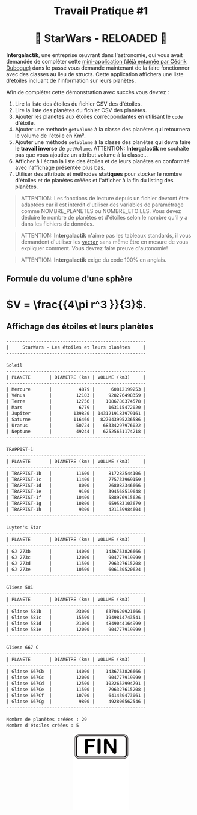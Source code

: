 <h1 align="Center">Travail Pratique #1</h1>
<h1 align="Center">🌟 StarWars - RELOADED 🌟</h1>

**Intergalactik**, une entreprise œuvrant dans l'astronomie, qui vous avait demandée de compléter cette [mini-application (déjà entamée par Cédrik Dubogue)](./_bin/starwars.zip) dans le passé vous demande maintenant de la faire fonctionner avec des classes au lieu de structs. Cette application affichera une liste d'étoiles incluant de l'information sur leurs planètes.

Afin de compléter cette démonstration avec succès vous devrez :

1. Lire la liste des étoiles du fichier CSV des d'étoiles.
2. Lire la liste des planètes du fichier CSV des planètes.
3. Ajouter les planètes aux étoiles correcpondantes en utilisant le `code` d'étoile.
4. Ajouter une methode `getVolume` à la classe des planètes qui retournera le volume de l'étoile en Km³.
5. Ajouter une méthode `setVolume` à la classe des planètes qui devra faire le **travail inverse** de `getVolume`.
   ATTENTION: **Intergalactik** ne souhaite pas que vous ajoutiez un attribut volume à la classe...
6. Afficher à l'écran la liste des étoiles et de leurs planètes en conformité avec l'affichage présentée plus bas.
7. Utiliser des attributs et méthodes **statiques** pour stocker le nombre d'étoiles et de planètes créées et l'afficher à la fin du listing des planètes.

> ATTENTION: Les fonctions de lecture depuis un fichier devront être adaptées car il est interdit d'utiliser des variables de paramétrage comme NOMBRE_PLANETES ou NOMBRE_ETOILES. Vous devez déduire le nombre de planètes et d'étoiles selon le nombre qu'il y a dans les fichiers de données.

> ATTENTION: **Intergalactik** n'aime pas les tableaux standards, il vous demandent d'utiliser les [`vector`](https://www.youtube.com/watch?v=Ob-H9dd2y4Y) sans même être en mesure de vous expliquer comment. Vous devrez faire preuve d'autonomie!

> ATTENTION: **Intergalactik** exige du code 100% en anglais.

## Formule du volume d'une sphère

# $V = \frac{{4\pi r^3 }}{3}$.

## Affichage des étoiles et leurs planètes

```plaintext
----------------------------------------------------
|     StarWars - Les étoiles et leurs planètes     |
----------------------------------------------------

Soleil
----------------------------------------------------
| PLANETE       | DIAMETRE (km) | VOLUME (km3)     |
----------------------------------------------------
| Mercure       |          4879 |      60812199253 |
| Vénus         |         12103 |     928276498359 |
| Terre         |         12756 |    1086780374578 |
| Mars          |          6779 |     163115472020 |
| Jupiter       |        139820 | 1431219183979161 |
| Saturne       |        116460 |  827043995236586 |
| Uranus        |         50724 |   68334297976022 |
| Neptune       |         49244 |   62525651174218 |
----------------------------------------------------

TRAPPIST-1
----------------------------------------------------
| PLANETE       | DIAMETRE (km) | VOLUME (km3)     |
----------------------------------------------------
| TRAPPIST-1b   |         11600 |     817282544106 |
| TRAPPIST-1c   |         11400 |     775733969159 |
| TRAPPIST-1d   |          8000 |     268082346666 |
| TRAPPIST-1e   |          9100 |     394568519648 |
| TRAPPIST-1f   |         10400 |     588976915626 |
| TRAPPIST-1g   |         10800 |     659583103679 |
| TRAPPIST-1h   |          9300 |     421159984604 |
----------------------------------------------------

Luyten's Star
----------------------------------------------------
| PLANETE       | DIAMETRE (km) | VOLUME (km3)     |
----------------------------------------------------
| GJ 273b       |         14000 |    1436753826666 |
| GJ 273c       |         12000 |     904777919999 |
| GJ 273d       |         11500 |     796327615208 |
| GJ 273e       |         10500 |     606130520624 |
----------------------------------------------------

Gliese 581
----------------------------------------------------
| PLANETE       | DIAMETRE (km) | VOLUME (km3)     |
----------------------------------------------------
| Gliese 581b   |         23000 |    6370620921666 |
| Gliese 581c   |         15500 |    1949814743541 |
| Gliese 581d   |         21000 |    4849044164999 |
| Gliese 581e   |         12000 |     904777919999 |
----------------------------------------------------

Gliese 667 C
----------------------------------------------------
| PLANETE       | DIAMETRE (km) | VOLUME (km3)     |
----------------------------------------------------
| Gliese 667Cb  |         14000 |    1436753826666 |
| Gliese 667Cc  |         12000 |     904777919999 |
| Gliese 667Cd  |         12500 |    1022652994791 |
| Gliese 667Ce  |         11500 |     796327615208 |
| Gliese 667Cf  |         10700 |     641430473061 |
| Gliese 667Cg  |          9800 |     492806562546 |
----------------------------------------------------

Nombre de planètes créées : 29
Nombre d'étoiles créées : 5
```

<p align="Center"><img src="./images/end.png" alt="drawing" width="150"/></p>
